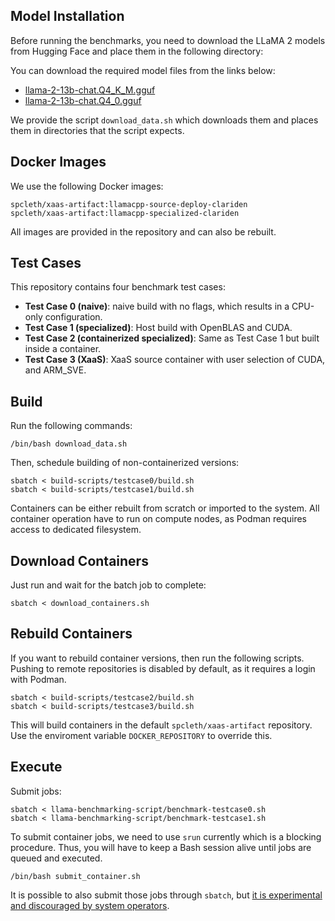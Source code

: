 ## Model Installation

Before running the benchmarks, you need to download the LLaMA 2 models from Hugging Face and place them in the following directory:

You can download the required model files from the links below:

- [llama-2-13b-chat.Q4_K_M.gguf](https://huggingface.co/TheBloke/Llama-2-13B-chat-GGUF/blob/main/llama-2-13b-chat.Q4_K_M.gguf)
- [llama-2-13b-chat.Q4_0.gguf](https://huggingface.co/TheBloke/Llama-2-13B-chat-GGUF/blob/main/llama-2-13b-chat.Q4_0.gguf)

We provide the script `download_data.sh` which downloads them and places them in directories that the script expects.

## Docker Images

We use the following Docker images:

```
spcleth/xaas-artifact:llamacpp-source-deploy-clariden
spcleth/xaas-artifact:llamacpp-specialized-clariden
```

All images are provided in the repository and can also be rebuilt.

## Test Cases

This repository contains four benchmark test cases:

- **Test Case 0 (naive)**: naive build with no flags, which results in a CPU-only configuration.
- **Test Case 1 (specialized)**: Host build with OpenBLAS and CUDA.
- **Test Case 2 (containerized specialized)**: Same as Test Case 1 but built inside a container.
- **Test Case 3 (XaaS)**: XaaS source container with user selection of CUDA, and ARM_SVE.

## Build

Run the following commands:

```
/bin/bash download_data.sh
```

Then, schedule building of non-containerized versions:

```
sbatch < build-scripts/testcase0/build.sh
sbatch < build-scripts/testcase1/build.sh
```

Containers can be either rebuilt from scratch or imported to the system. All container operation have to run on compute nodes, as Podman requires access to dedicated filesystem.

## Download Containers

Just run and wait for the batch job to complete:

```
sbatch < download_containers.sh
```

## Rebuild Containers

If you want to rebuild container versions, then run the following scripts. Pushing to remote repositories is disabled by default, as it requires a login with Podman.

```
sbatch < build-scripts/testcase2/build.sh
sbatch < build-scripts/testcase3/build.sh
```

This will build containers in the default `spcleth/xaas-artifact` repository. Use the enviroment variable `DOCKER_REPOSITORY` to override this.

## Execute

Submit jobs:

```
sbatch < llama-benchmarking-script/benchmark-testcase0.sh
sbatch < llama-benchmarking-script/benchmark-testcase1.sh
```

To submit container jobs, we need to use `srun` currently which is a blocking procedure. Thus, you will have to keep a Bash session alive until jobs are queued and executed.

```
/bin/bash submit_container.sh
```

It is possible to also submit those jobs through `sbatch`, but [it is experimental and discouraged by system operators](https://docs.cscs.ch/software/container-engine/run/#running-containerized-environments).
